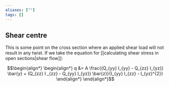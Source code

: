 ```yaml
---
aliases: [""]
tags: []
---
```


## Shear centre

This is some point on the cross section where an applied shear load will not result in any twist. If we take the equation for [[calculating shear stress in open sections|shear flow]]:

$$\begin{align*}
\begin{align*} q &= A \frac{(Q_{yy} I_{yy} - Q_{zz} I_{yz}) \bar{y} + (Q_{zz} I _{zz} - Q_{yy} I_{yz}) \bar{z}}{I_{yy} I_{zz} - I_{yz}^{2}}  \end{align*}
\end{align*}$$
